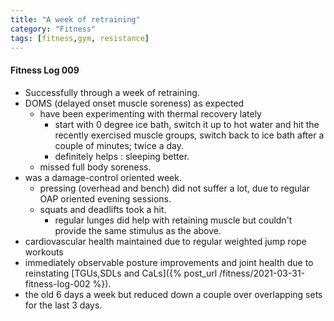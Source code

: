 ```yaml
---
title: "A week of retraining"
category: "Fitness"
tags: [fitness,gym, resistance]
---
```


#### Fitness Log 009

 - Successfully through a week of retraining.
 - DOMS (delayed onset muscle soreness) as expected
   - have been experimenting with thermal recovery lately
	 - start with 0 degree ice bath, switch it up to hot water and hit
       the recently exercised muscle groups, switch back to ice bath
       after a couple of minutes; twice a day.
	 - definitely helps : sleeping better.
   - missed full body soreness.
 - was a damage-control oriented week.
   - pressing (overhead and bench) did not suffer a lot, due to
     regular OAP oriented evening sessions.
   - squats and deadlifts took a hit.
	 - regular lunges did help with retaining muscle but couldn't
       provide the same stimulus as the above.
 - cardiovascular health maintained due to regular weighted jump
   rope workouts
 - immediately observable posture improvements and joint health due to
   reinstating [TGUs,SDLs and CaLs]({% post_url
   /fitness/2021-03-31-fitness-log-002 %}).
 - the old 6 days a week but reduced down a couple over overlapping
   sets for the last 3 days.
